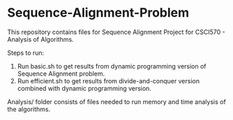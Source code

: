 # Sequence-Alignment-Problem

This repository contains files for Sequence Alignment Project for CSCI570 - Analysis of Algorithms.

Steps to run:
1. Run basic.sh to get results from dynamic programming version of Sequence Alignment problem.
2. Run efficient.sh to get results from divide-and-conquer version combined with dynamic programming version.

Analysis/ folder consists of files needed to run memory and time analysis of the algorithms.
